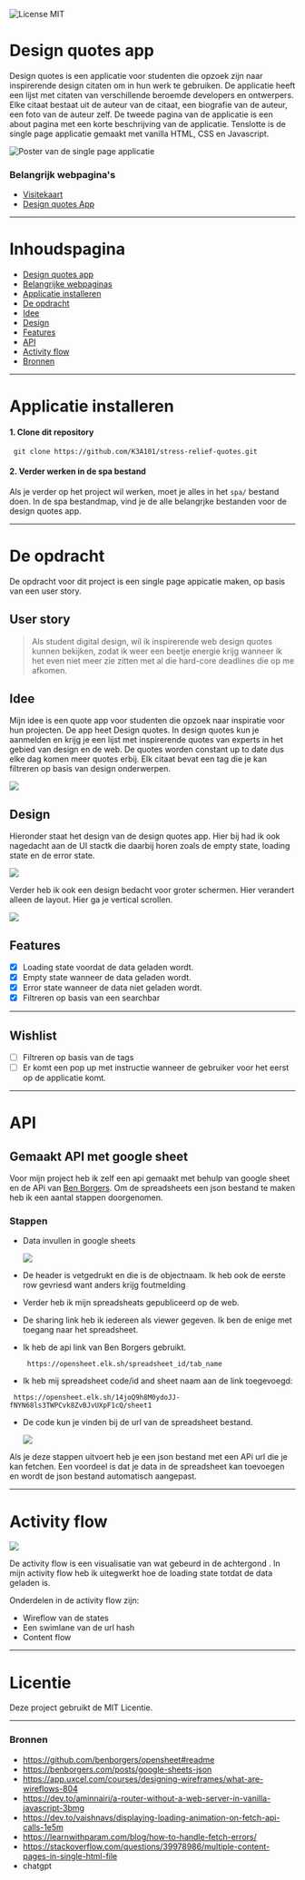![License MIT](https://img.shields.io/badge/License-MIT-green?style=for-the-badge)



# Design quotes app
 Design quotes is een applicatie voor studenten die opzoek zijn naar inspirerende design citaten om in hun werk te gebruiken. De applicatie heeft een lijst met citaten van verschillende beroemde developers en ontwerpers. Elke citaat bestaat uit de auteur van de citaat, een biografie van de auteur, een foto van de auteur zelf.  De tweede pagina van de applicatie is een about pagina met een korte beschrijving van de applicatie. Tenslotte is de single page applicatie gemaakt met vanilla HTML, CSS en Javascript.  

 ![Poster van de single page applicatie](./spa/images/desktop-v2.png)

 
 ### Belangrijk webpagina's

- [Visitekaart](https://k3a101.github.io/stress-relief-quotes/visitekaartje/)
- [Design quotes App](https://k3a101.github.io/stress-relief-quotes/spa/)
---
# Inhoudspagina
- [Design quotes app](https://github.com/K3A101/stress-relief-quotes#design-quotes-app)
- [Belangrijke webpaginas](https://github.com/K3A101/stress-relief-quotes#belangrijk-webpaginas)
- [Applicatie installeren](https://github.com/K3A101/stress-relief-quotes#applicatie-installeren)
- [De opdracht](https://github.com/K3A101/stress-relief-quotes#de-opdracht)
- [Idee](https://github.com/K3A101/stress-relief-quotes#idee)
- [Design](https://github.com/K3A101/stress-relief-quotes#design)
- [Features]()
- [API](https://github.com/K3A101/stress-relief-quotes#api)
- [Activity flow](https://github.com/K3A101/stress-relief-quotes#activity-flow)
- [Bronnen](https://github.com/K3A101/stress-relief-quotes#bronnen)
 ---
 # Applicatie installeren
 #### 1. Clone dit repository
 ` git clone https://github.com/K3A101/stress-relief-quotes.git`

#### 2. Verder werken in de spa bestand
Als je verder op het project wil werken, moet je alles in het `spa/` bestand doen. In de spa bestandmap, vind je de alle belangrjke bestanden voor de design quotes app.

---
# De opdracht 
 De opdracht voor dit project is een single page appicatie maken, op basis van een user story. 


## User story
> Als student digital design, wil ik inspirerende web design quotes kunnen bekijken, zodat ik weer een beetje energie krijg wanneer ik het even niet meer zie zitten met al die hard-core deadlines die op me afkomen.



## Idee 
Mijn idee is een quote app voor studenten die opzoek naar inspiratie voor hun projecten. De app heet Design quotes. In design quotes kun je aanmelden en krijg je een lijst met inspirerende quotes van experts in het gebied van design en de web. De quotes worden constant up to date dus elke dag komen meer quotes erbij. Elk citaat bevat een tag die je kan filtreren op basis van design onderwerpen. 

<img src="./spa/images/wireflow-v3.png">

## Design
Hieronder staat het design van de design quotes app. Hier bij had ik ook nagedacht aan de UI stactk die daarbij horen zoals de empty state, loading state en de error state.  

<img src="./spa/images/design-v3.png">

Verder heb ik ook een design bedacht voor groter schermen. Hier verandert alleen de layout. Hier ga je vertical scrollen.

<img src="./spa/images/desktop-v3.png">


## Features
- [x] Loading state voordat de data geladen wordt.
- [x] Empty state wanneer de data geladen wordt.
- [x] Error state wanneer de data niet geladen wordt.
- [x] Filtreren op basis van een searchbar

---
## Wishlist
- [ ] Filtreren op basis van de tags
- [ ] Er komt een pop up met instructie wanneer de gebruiker voor het eerst op de applicatie komt.

--- 

# API
## Gemaakt API met google sheet

Voor mijn project heb ik zelf een api gemaakt met behulp van google sheet en de APi van [Ben Borgers](https://github.com/benborgers/opensheet#readme). Om de spreadsheets een json bestand te maken heb ik een aantal stappen doorgenomen. 

### Stappen

- Data invullen in google sheets
    
   <img src="./spa/images/quote-api-spreadsheet.png">
    
- De header is vetgedrukt en die is de objectnaam. Ik heb ook de eerste row gevriesd want anders krijg foutmelding
- Verder heb ik mijn spreadsheats gepubliceerd op de web.    
- De sharing link heb ik iedereen als viewer gegeven. Ik ben de enige met toegang naar het spreadsheet.
- Ik heb de api link van Ben Borgers gebruikt. 
  
   ```
    https://opensheet.elk.sh/spreadsheet_id/tab_name

   ```

- Ik heb  mij spreadsheet code/id and sheet naam aan de link toegevoegd:
```
 https://opensheet.elk.sh/14joQ9h8M0ydoJJ-fNYN68ls3TWPCvk8ZvBJvUXpF1cQ/sheet1
 ```
- De code kun je vinden bij de url van de spreadsheet bestand.

  <img src="./spa/images/json-bestand.png">
Als je deze stappen uitvoert heb je een json bestand met een APi url die je kan fetchen. Een voordeel is dat je data in de spreadsheet  kan toevoegen en wordt de json bestand automatisch aangepast. 

---

# Activity flow
<img src="./spa/images/activity-flow-v1.png">

De activity flow is een visualisatie van wat gebeurd in de achtergond . In mijn activity flow heb ik uitegwerkt hoe de loading state totdat de data geladen is.

Onderdelen in de activity flow zijn:
- Wireflow van de states
- Een swimlane van de url hash
- Content  flow
---
# Licentie
Deze project gebruikt de MIT Licentie.

---

### Bronnen
- https://github.com/benborgers/opensheet#readme
- https://benborgers.com/posts/google-sheets-json
- https://app.uxcel.com/courses/designing-wireframes/what-are-wireflows-804
- https://dev.to/aminnairi/a-router-without-a-web-server-in-vanilla-javascript-3bmg
- https://dev.to/vaishnavs/displaying-loading-animation-on-fetch-api-calls-1e5m
- https://learnwithparam.com/blog/how-to-handle-fetch-errors/
- https://stackoverflow.com/questions/39978986/multiple-content-pages-in-single-html-file
- chatgpt